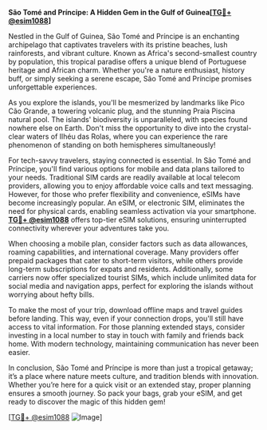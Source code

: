 **São Tomé and Príncipe: A Hidden Gem in the Gulf of Guinea[[TG💪+ @esim1088](https://t.me/s/esim1088)]**

Nestled in the Gulf of Guinea, São Tomé and Príncipe is an enchanting archipelago that captivates travelers with its pristine beaches, lush rainforests, and vibrant culture. Known as Africa's second-smallest country by population, this tropical paradise offers a unique blend of Portuguese heritage and African charm. Whether you're a nature enthusiast, history buff, or simply seeking a serene escape, São Tomé and Príncipe promises unforgettable experiences.

As you explore the islands, you'll be mesmerized by landmarks like Pico Cão Grande, a towering volcanic plug, and the stunning Praia Piscina natural pool. The islands' biodiversity is unparalleled, with species found nowhere else on Earth. Don't miss the opportunity to dive into the crystal-clear waters of Ilhéu das Rolas, where you can experience the rare phenomenon of standing on both hemispheres simultaneously!

For tech-savvy travelers, staying connected is essential. In São Tomé and Príncipe, you'll find various options for mobile and data plans tailored to your needs. Traditional SIM cards are readily available at local telecom providers, allowing you to enjoy affordable voice calls and text messaging. However, for those who prefer flexibility and convenience, eSIMs have become increasingly popular. An eSIM, or electronic SIM, eliminates the need for physical cards, enabling seamless activation via your smartphone. **[TG💪+ @esim1088](https://t.me/s/esim1088)** offers top-tier eSIM solutions, ensuring uninterrupted connectivity wherever your adventures take you.

When choosing a mobile plan, consider factors such as data allowances, roaming capabilities, and international coverage. Many providers offer prepaid packages that cater to short-term visitors, while others provide long-term subscriptions for expats and residents. Additionally, some carriers now offer specialized tourist SIMs, which include unlimited data for social media and navigation apps, perfect for exploring the islands without worrying about hefty bills.

To make the most of your trip, download offline maps and travel guides before landing. This way, even if your connection drops, you'll still have access to vital information. For those planning extended stays, consider investing in a local number to stay in touch with family and friends back home. With modern technology, maintaining communication has never been easier.

In conclusion, São Tomé and Príncipe is more than just a tropical getaway; it’s a place where nature meets culture, and tradition blends with innovation. Whether you’re here for a quick visit or an extended stay, proper planning ensures a smooth journey. So pack your bags, grab your eSIM, and get ready to discover the magic of this hidden gem! 

[[TG💪+ @esim1088](https://t.me/s/esim1088) ![Image](https://i.postimg.cc/Y0z9fWf4/image.png)]